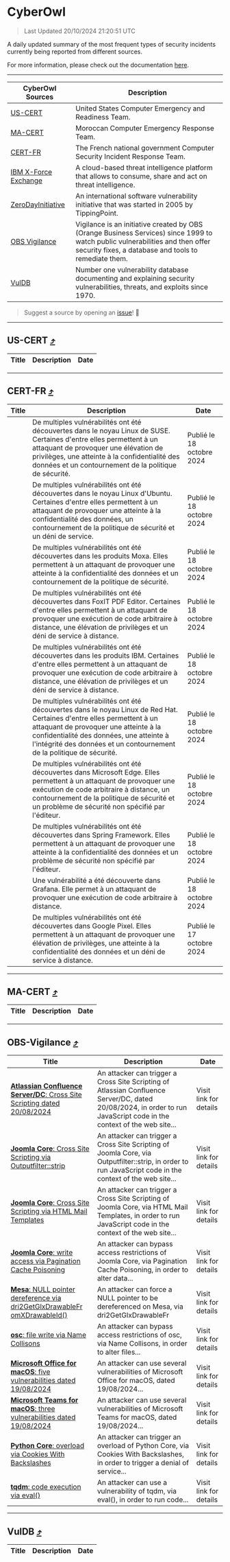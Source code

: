 
 <div id='top'></div>

# CyberOwl

 > Last Updated 20/10/2024 21:20:51 UTC
 
 A daily updated summary of the most frequent types of security incidents currently being reported from different sources.
 
 For more information, please check out the documentation [here](./docs/README.md).
 
 ---
 |CyberOwl Sources|Description|
 |---|---|
 |[US-CERT](#us-cert-arrow_heading_up)|United States Computer Emergency and Readiness Team.|
 |[MA-CERT](#ma-cert-arrow_heading_up)|Moroccan Computer Emergency Response Team.|
 |[CERT-FR](#cert-fr-arrow_heading_up)|The French national government Computer Security Incident Response Team.|
 |[IBM X-Force Exchange](#ibmcloud-arrow_heading_up)|A cloud-based threat intelligence platform that allows to consume, share and act on threat intelligence.|
 |[ZeroDayInitiative](#zerodayinitiative-arrow_heading_up)|An international software vulnerability initiative that was started in 2005 by TippingPoint.|
 |[OBS Vigilance](#obs-vigilance-arrow_heading_up)|Vigilance is an initiative created by OBS (Orange Business Services) since 1999 to watch public vulnerabilities and then offer security fixes, a database and tools to remediate them.|
 |[VulDB](#vuldb-arrow_heading_up)|Number one vulnerability database documenting and explaining security vulnerabilities, threats, and exploits since 1970.|
 
 > Suggest a source by opening an [issue](https://github.com/karimhabush/cyberowl/issues)! :raised_hands:
 ---

## US-CERT [:arrow_heading_up:](#cyberowl)

 |Title|Description|Date|
 |---|---|---|
 
 ---

## CERT-FR [:arrow_heading_up:](#cyberowl)

 |Title|Description|Date|
 |---|---|---|
 |[](https://www.cert.ssi.gouv.fr/avis/CERTFR-2024-AVI-0907/)|De multiples vulnérabilités ont été découvertes dans le noyau Linux de SUSE. Certaines d'entre elles permettent à un attaquant de provoquer une élévation de privilèges, une atteinte à la confidentialité des données et un contournement de la politique de sécurité.|Publié le 18 octobre 2024|
 |[](https://www.cert.ssi.gouv.fr/avis/CERTFR-2024-AVI-0906/)|De multiples vulnérabilités ont été découvertes dans le noyau Linux d'Ubuntu. Certaines d'entre elles permettent à un attaquant de provoquer une atteinte à la confidentialité des données, un contournement de la politique de sécurité et un déni de service.|Publié le 18 octobre 2024|
 |[](https://www.cert.ssi.gouv.fr/avis/CERTFR-2024-AVI-0905/)|De multiples vulnérabilités ont été découvertes dans les produits Moxa. Elles permettent à un attaquant de provoquer une atteinte à la confidentialité des données et un contournement de la politique de sécurité.|Publié le 18 octobre 2024|
 |[](https://www.cert.ssi.gouv.fr/avis/CERTFR-2024-AVI-0904/)|De multiples vulnérabilités ont été découvertes dans FoxIT PDF Editor. Certaines d'entre elles permettent à un attaquant de provoquer une exécution de code arbitraire à distance, une élévation de privilèges et un déni de service à distance.|Publié le 18 octobre 2024|
 |[](https://www.cert.ssi.gouv.fr/avis/CERTFR-2024-AVI-0903/)|De multiples vulnérabilités ont été découvertes dans les produits IBM. Certaines d'entre elles permettent à un attaquant de provoquer une exécution de code arbitraire à distance, une élévation de privilèges et un déni de service à distance.|Publié le 18 octobre 2024|
 |[](https://www.cert.ssi.gouv.fr/avis/CERTFR-2024-AVI-0902/)|De multiples vulnérabilités ont été découvertes dans le noyau Linux de Red Hat. Certaines d'entre elles permettent à un attaquant de provoquer une atteinte à la confidentialité des données, une atteinte à l'intégrité des données et un contournement de la politique de sécurité.|Publié le 18 octobre 2024|
 |[](https://www.cert.ssi.gouv.fr/avis/CERTFR-2024-AVI-0901/)|De multiples vulnérabilités ont été découvertes dans Microsoft Edge. Elles permettent à un attaquant de provoquer une exécution de code arbitraire à distance, un contournement de la politique de sécurité et un problème de sécurité non spécifié par l'éditeur.|Publié le 18 octobre 2024|
 |[](https://www.cert.ssi.gouv.fr/avis/CERTFR-2024-AVI-0900/)|De multiples vulnérabilités ont été découvertes dans Spring Framework. Elles permettent à un attaquant de provoquer une atteinte à la confidentialité des données et un problème de sécurité non spécifié par l'éditeur.|Publié le 18 octobre 2024|
 |[](https://www.cert.ssi.gouv.fr/avis/CERTFR-2024-AVI-0899/)|Une vulnérabilité a été découverte dans Grafana. Elle permet à un attaquant de provoquer une exécution de code arbitraire à distance.|Publié le 18 octobre 2024|
 |[](https://www.cert.ssi.gouv.fr/avis/CERTFR-2024-AVI-0898/)|De multiples vulnérabilités ont été découvertes dans Google Pixel. Elles permettent à un attaquant de provoquer une élévation de privilèges, une atteinte à la confidentialité des données et un déni de service à distance.|Publié le 17 octobre 2024|
 
 ---

## MA-CERT [:arrow_heading_up:](#cyberowl)

 |Title|Description|Date|
 |---|---|---|
 
 ---

## OBS-Vigilance [:arrow_heading_up:](#cyberowl)

 |Title|Description|Date|
 |---|---|---|
 |[<a href="https://vigilance.fr/vulnerability/Atlassian-Confluence-Server-DC-Cross-Site-Scripting-dated-20-08-2024-44990" class="noirorange"><b>Atlassian Confluence Server/DC</b>: Cross Site Scripting dated 20/08/2024</a>](https://vigilance.fr/vulnerability/Atlassian-Confluence-Server-DC-Cross-Site-Scripting-dated-20-08-2024-44990)|An attacker can trigger a Cross Site Scripting of Atlassian Confluence Server/DC, dated 20/08/2024, in order to run JavaScript code in the context of the web site...|Visit link for details|
 |[<a href="https://vigilance.fr/vulnerability/Joomla-Core-Cross-Site-Scripting-via-Outputfilter-strip-44989" class="noirorange"><b>Joomla Core</b>: Cross Site Scripting via Outputfilter::strip</a>](https://vigilance.fr/vulnerability/Joomla-Core-Cross-Site-Scripting-via-Outputfilter-strip-44989)|An attacker can trigger a Cross Site Scripting of Joomla Core, via Outputfilter::strip, in order to run JavaScript code in the context of the web site...|Visit link for details|
 |[<a href="https://vigilance.fr/vulnerability/Joomla-Core-Cross-Site-Scripting-via-HTML-Mail-Templates-44987" class="noirorange"><b>Joomla Core</b>: Cross Site Scripting via HTML Mail Templates</a>](https://vigilance.fr/vulnerability/Joomla-Core-Cross-Site-Scripting-via-HTML-Mail-Templates-44987)|An attacker can trigger a Cross Site Scripting of Joomla Core, via HTML Mail Templates, in order to run JavaScript code in the context of the web site...|Visit link for details|
 |[<a href="https://vigilance.fr/vulnerability/Joomla-Core-write-access-via-Pagination-Cache-Poisoning-44986" class="noirorange"><b>Joomla Core</b>: write access via Pagination Cache Poisoning</a>](https://vigilance.fr/vulnerability/Joomla-Core-write-access-via-Pagination-Cache-Poisoning-44986)|An attacker can bypass access restrictions of Joomla Core, via Pagination Cache Poisoning, in order to alter data...|Visit link for details|
 |[<a href="https://vigilance.fr/vulnerability/Mesa-NULL-pointer-dereference-via-dri2GetGlxDrawableFromXDrawableId-45296" class="noirorange"><b>Mesa</b>: NULL pointer dereference via dri2GetGlxDrawableFr<wbr>omXDrawableId()</wbr></a>](https://vigilance.fr/vulnerability/Mesa-NULL-pointer-dereference-via-dri2GetGlxDrawableFromXDrawableId-45296)|An attacker can force a NULL pointer to be dereferenced on Mesa, via dri2GetGlxDrawableFr|Visit link for details|
 |[<a href="https://vigilance.fr/vulnerability/osc-file-write-via-Name-Collisons-44981" class="noirorange"><b>osc</b>: file write via Name Collisons</a>](https://vigilance.fr/vulnerability/osc-file-write-via-Name-Collisons-44981)|An attacker can bypass access restrictions of osc, via Name Collisons, in order to alter files...|Visit link for details|
 |[<a href="https://vigilance.fr/vulnerability/Microsoft-Office-for-macOS-five-vulnerabilities-dated-19-08-2024-44979" class="noirorange"><b>Microsoft Office for macOS</b>: five vulnerabilities dated 19/08/2024</a>](https://vigilance.fr/vulnerability/Microsoft-Office-for-macOS-five-vulnerabilities-dated-19-08-2024-44979)|An attacker can use several vulnerabilities of Microsoft Office for macOS, dated 19/08/2024...|Visit link for details|
 |[<a href="https://vigilance.fr/vulnerability/Microsoft-Teams-for-macOS-three-vulnerabilities-dated-19-08-2024-44978" class="noirorange"><b>Microsoft Teams for macOS</b>: three vulnerabilities dated 19/08/2024</a>](https://vigilance.fr/vulnerability/Microsoft-Teams-for-macOS-three-vulnerabilities-dated-19-08-2024-44978)|An attacker can use several vulnerabilities of Microsoft Teams for macOS, dated 19/08/2024...|Visit link for details|
 |[<a href="https://vigilance.fr/vulnerability/Python-Core-overload-via-Cookies-With-Backslashes-44975" class="noirorange"><b>Python Core</b>: overload via Cookies With Backslashes</a>](https://vigilance.fr/vulnerability/Python-Core-overload-via-Cookies-With-Backslashes-44975)|An attacker can trigger an overload of Python Core, via Cookies With Backslashes, in order to trigger a denial of service...|Visit link for details|
 |[<a href="https://vigilance.fr/vulnerability/tqdm-code-execution-via-eval-44974" class="noirorange"><b>tqdm</b>: code execution via eval()</a>](https://vigilance.fr/vulnerability/tqdm-code-execution-via-eval-44974)|An attacker can use a vulnerability of tqdm, via eval(), in order to run code...|Visit link for details|
 
 ---

## VulDB [:arrow_heading_up:](#cyberowl)

 |Title|Description|Date|
 |---|---|---|
 